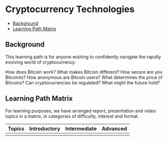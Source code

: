 # Cryptocurrency Technologies

- [Background](#background)
- [Learning Path Matrix](#learning-path-matrix)

## Background

This learning path is for anyone wishing to confidently navigate the rapidly evolving world of cryptocurrency. 

How does Bitcoin work? What makes Bitcoin different? How secure are you Bitcoints? How anonymous are Bitcoin users? What determines the price of Bitcoins? Can cryptocurrencies be regulated? What might the future hold?

## Learning Path Matrix 

For learning purposes, we have arranged report, presentation and video topics in a matrix, in categories of difficulty, interest and format.

| Topics | Introductory | Intermediate | Advanced |
| ------ | :----------: | :----------: | :------: |
|        |              |              |          |

